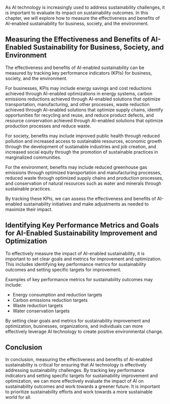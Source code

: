 
As AI technology is increasingly used to address sustainability challenges, it is important to evaluate its impact on sustainability outcomes. In this chapter, we will explore how to measure the effectiveness and benefits of AI-enabled sustainability for business, society, and the environment.

Measuring the Effectiveness and Benefits of AI-Enabled Sustainability for Business, Society, and Environment
------------------------------------------------------------------------------------------------------------

The effectiveness and benefits of AI-enabled sustainability can be measured by tracking key performance indicators (KPIs) for business, society, and the environment.

For businesses, KPIs may include energy savings and cost reductions achieved through AI-enabled optimizations in energy systems, carbon emissions reductions achieved through AI-enabled solutions that optimize transportation, manufacturing, and other processes, waste reduction achieved through AI-enabled solutions that optimize supply chains, identify opportunities for recycling and reuse, and reduce product defects, and resource conservation achieved through AI-enabled solutions that optimize production processes and reduce waste.

For society, benefits may include improved public health through reduced pollution and increased access to sustainable resources, economic growth through the development of sustainable industries and job creation, and increased social equity through the promotion of sustainable practices in marginalized communities.

For the environment, benefits may include reduced greenhouse gas emissions through optimized transportation and manufacturing processes, reduced waste through optimized supply chains and production processes, and conservation of natural resources such as water and minerals through sustainable practices.

By tracking these KPIs, we can assess the effectiveness and benefits of AI-enabled sustainability initiatives and make adjustments as needed to maximize their impact.

Identifying Key Performance Metrics and Goals for AI-Enabled Sustainability Improvement and Optimization
--------------------------------------------------------------------------------------------------------

To effectively measure the impact of AI-enabled sustainability, it is important to set clear goals and metrics for improvement and optimization. This includes identifying key performance metrics for sustainability outcomes and setting specific targets for improvement.

Examples of key performance metrics for sustainability outcomes may include:

* Energy consumption and reduction targets
* Carbon emissions reduction targets
* Waste reduction targets
* Water conservation targets

By setting clear goals and metrics for sustainability improvement and optimization, businesses, organizations, and individuals can more effectively leverage AI technology to create positive environmental change.

Conclusion
----------

In conclusion, measuring the effectiveness and benefits of AI-enabled sustainability is critical for ensuring that AI technology is effectively addressing sustainability challenges. By tracking key performance indicators and setting specific targets for sustainability improvement and optimization, we can more effectively evaluate the impact of AI on sustainability outcomes and work towards a greener future. It is important to prioritize sustainability efforts and work towards a more sustainable world for all.

